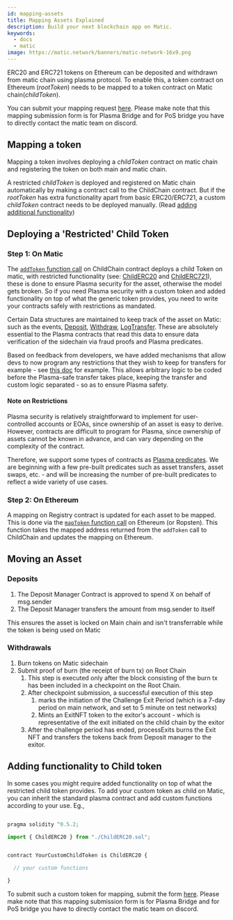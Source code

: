 ```yaml
---
id: mapping-assets
title: Mapping Assets Explained
description: Build your next blockchain app on Matic.
keywords:
  - docs
  - matic
image: https://matic.network/banners/matic-network-16x9.png 
---
```


ERC20 and ERC721 tokens on Ethereum can be deposited and withdrawn from matic chain using plasma protocol. To enable this, a token contract on Ethereum (*rootToken*) needs to be mapped to a token contract on Matic chain(*childToken*).

You can submit your mapping request [here](/docs/develop/ethereum-matic/submit-mapping-request). Please make note that this mapping submission form is for Plasma Bridge and for PoS bridge you have to directly contact the matic team on discord.

## Mapping a token 

Mapping a token involves deploying a *childToken* contract on matic chain and registering the token on both main and matic chain. 

A restricted _childToken_ is deployed and registered on Matic chain automatically by making a contract call to the ChildChain contract. But if the _rootToken_ has extra functionality apart from basic ERC20/ERC721, a custom _childToken_ contract needs to be deployed manually. (Read [adding additional functionality](/docs/develop/ethereum-matic/plasma/mapping-assets#adding-functionality-to-child-token))

## Deploying a 'Restricted' Child Token 

### Step 1: On Matic

The [`addToken` function call](https://github.com/maticnetwork/contracts/blob/fd4ed8343a8abb2dda5fe5a6a75a747cfd7a2807/contracts/child/ChildChain.sol#L55) on ChildChain contract deploys a child Token on matic, with restricted functionality (see: [ChildERC20](https://github.com/maticnetwork/contracts/blob/master/contracts/child/ChildERC20.sol) and [ChildERC721](https://github.com/maticnetwork/contracts/blob/master/contracts/child/ChildERC721.sol)), these is done to ensure Plasma security for the asset, otherwise the model gets broken. So if you need Plasma security with a custom token and added functionality on top of what the generic token provides, you need to write your contracts safely with restrictions as mandated.

Certain Data structures are maintained to keep track of the asset on Matic: such as the events, [Deposit](https://github.com/maticnetwork/contracts/blob/fd4ed8343a8abb2dda5fe5a6a75a747cfd7a2807/contracts/child/BaseERC20.sol#L6), [Withdraw](https://github.com/maticnetwork/contracts/blob/fd4ed8343a8abb2dda5fe5a6a75a747cfd7a2807/contracts/child/BaseERC20.sol#L14), [LogTransfer](https://github.com/maticnetwork/contracts/blob/fd4ed8343a8abb2dda5fe5a6a75a747cfd7a2807/contracts/child/BaseERC20.sol#L22). These are absolutely essential to the Plasma contracts that read this data to ensure data verification of the sidechain via fraud proofs and Plasma predicates. 

Based on feedback from developers, we have added mechanisms that allow devs to now program any restrictions that they wish to keep for transfers for example - see [this doc](/docs/develop/advanced/custom-restrictions) for example. This allows arbitrary logic to be coded before the Plasma-safe transfer takes place, keeping the transfer and custom logic separated - so as to ensure Plasma safety.

#### Note on Restrictions
Plasma security is relatively straightforward to implement for user-controlled accounts or EOAs, since ownership of an asset is easy to derive. However, contracts are difficult to program for Plasma, since ownership of assets cannot be known in advance, and can vary depending on the complexity of the contract.

Therefore, we support some types of contracts as [Plasma predicates](https://github.com/maticnetwork/contracts/tree/master/contracts/root/predicates). We are beginning with a few pre-built predicates such as asset transfers, asset swaps, etc. - and will be increasing the number of pre-built predicates to reflect a wide variety of use cases.

### Step 2: On Ethereum

A mapping on Registry contract is updated for each asset to be mapped. This is done via the [`mapToken` function call](https://github.com/maticnetwork/contracts/blob/fd4ed8343a8abb2dda5fe5a6a75a747cfd7a2807/contracts/common/Registry.sol#L64) on Ethereum (or Ropsten). This function takes the mapped address returned from the `addToken` call to ChildChain and updates the mapping on Ethereum.


## Moving an Asset

### Deposits

1. The Deposit Manager Contract is approved to spend X on behalf of msg.sender
2. The Deposit Manager transfers the amount from msg.sender to itself

This ensures the asset is locked on Main chain and isn't transferrable while the token is being used on Matic

### Withdrawals

1. Burn tokens on Matic sidechain
2. Submit proof of burn (the receipt of burn tx) on Root Chain
   1. This step is executed only after the block consisting of the burn tx has been included in a checkpoint on the Root Chain.
   2. After checkpoint submission, a successful execution of this step
      1. marks the initiation of the Challenge Exit Period (which is a 7-day period on main network, and set to 5 minute on test networks)
      2. Mints an ExitNFT token to the exitor's account - which is representative of the exit initiated on the child chain by the exitor
   3. After the challenge period has ended, processExits burns the Exit NFT and transfers the tokens back from Deposit manager to the exitor.

## Adding functionality to Child token

In some cases you might require added functionality on top of what the restricted child token provides. To add your custom token as child on Matic, you can inherit the standard plasma contract and add custom functions according to your use. Eg., 

```javascript

pragma solidity ^0.5.2;

import { ChildERC20 } from "./ChildERC20.sol";


contract YourCustomChildToken is ChildERC20 {

  // your custom functions

}
```

To submit such a custom token for mapping, submit the form [here](/docs/develop/ethereum-matic/submit-mapping-request). Please make note that this mapping submission form is for Plasma Bridge and for PoS bridge you have to directly contact the matic team on discord.
